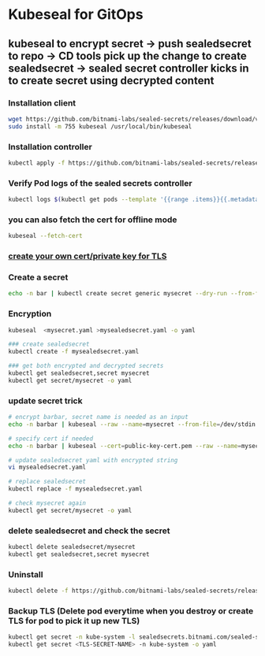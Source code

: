 # Kubeseal for GitOps

## kubeseal to encrypt secret -> push sealedsecret to repo -> CD tools pick up the change to create sealedsecret -> sealed secret controller kicks in to create secret using decrypted content

### Installation client
```bash
wget https://github.com/bitnami-labs/sealed-secrets/releases/download/v0.16.0/kubeseal-linux-amd64 -O kubeseal
sudo install -m 755 kubeseal /usr/local/bin/kubeseal
```

### Installation controller
```bash
kubectl apply -f https://github.com/bitnami-labs/sealed-secrets/releases/download/v0.16.0/controller.yaml
```

### Verify Pod logs of the sealed secrets controller
```bash
kubectl logs $(kubectl get pods --template '{{range .items}}{{.metadata.name}}{{"\n"}}{{end}}' -n kube-system -l name=sealed-secrets-controller) -n kube-system
```

### you can also fetch the cert for offline mode
```bash
kubeseal --fetch-cert
```

### [create your own cert/private key for TLS](https://github.com/bitnami-labs/sealed-secrets/blob/main/docs/bring-your-own-certificates.md)

### Create a secret
```bash
echo -n bar | kubectl create secret generic mysecret --dry-run --from-file=foo=/dev/stdin -o yaml >mysecret.yaml
```

### Encryption
```bash
kubeseal  <mysecret.yaml >mysealedsecret.yaml -o yaml

### create sealedsecret
kubectl create -f mysealedsecret.yaml

### get both encrypted and decrypted secrets
kubectl get sealedsecret,secret mysecret
kubectl get secret/mysecret -o yaml
```

### update secret trick
```bash
# encrypt barbar, secret name is needed as an input
echo -n barbar | kubeseal --raw --name=mysecret --from-file=/dev/stdin

# specify cert if needed
echo -n barbar | kubeseal --cert=public-key-cert.pem --raw --name=mysecret --from-file=/dev/stdin

# update sealedsecret yaml with encrypted string
vi mysealedsecret.yaml

# replace sealedsecret
kubectl replace -f mysealedsecret.yaml

# check mysecret again
kubectl get secret/mysecret -o yaml
```

### delete sealedsecret and check the secret
```bash
kubectl delete sealedsecret/mysecret
kubectl get sealedsecret,secret mysecret
```

### Uninstall
```bash
kubectl delete -f https://github.com/bitnami-labs/sealed-secrets/releases/download/v0.16.0/controller.yaml
```

### Backup TLS (Delete pod everytime when you destroy or create TLS for pod to pick it up new TLS)
```bash
kubectl get secret -n kube-system -l sealedsecrets.bitnami.com/sealed-secrets-key=active
kubectl get secret <TLS-SECRET-NAME> -n kube-system -o yaml
```
